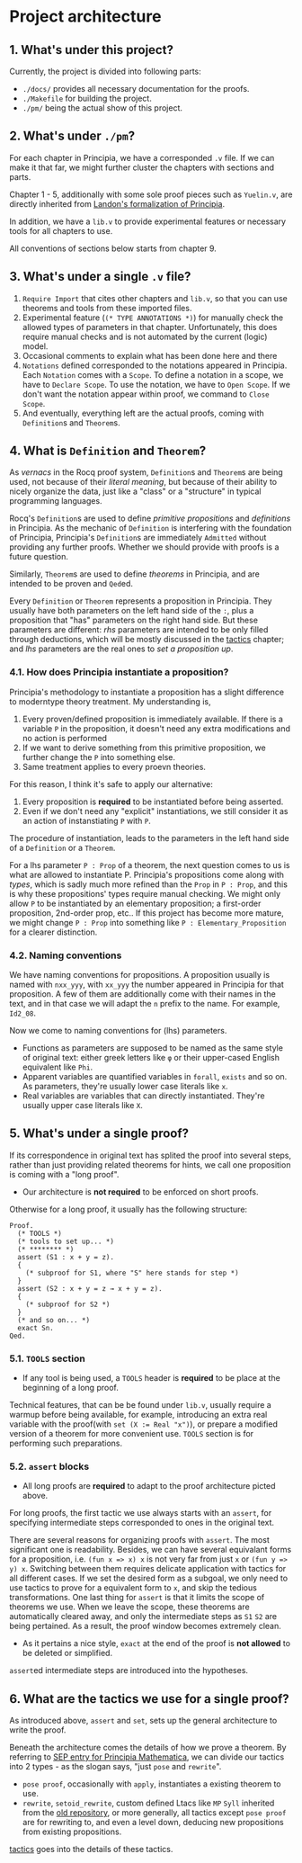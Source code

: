 # Project architecture

## 1. What's under this project?
Currently, the project is divided into following parts:
- `./docs/` provides all necessary documentation for the proofs.
- `./Makefile` for building the project.
- `./pm/` being the actual show of this project. 

## 2. What's under `./pm`?
For each chapter in Principia, we have a corresponded `.v` file. If we can make it that far, we might further cluster the chapters with sections and parts.

Chapter 1 - 5, additionally with some sole proof pieces such as `Yuelin.v`, are directly inherited from [Landon's formalization of Principia](https://github.com/LogicalAtomist/principia).

In addition, we have a `lib.v` to provide experimental features or necessary tools for all chapters to use.

All conventions of sections below starts from chapter 9.

## 3. What's under a single `.v` file?
1. `Require Import` that cites other chapters and `lib.v`, so that you can use theorems and tools from these imported files.
2. Experimental feature (`(* TYPE ANNOTATIONS *)`) for manually check the allowed types of parameters in that chapter. Unfortunately, this does require manual checks and is not automated by the current (logic) model.
3. Occasional comments to explain what has been done here and there
4. `Notations` defined corresponded to the notations appeared in Principia. Each `Notation` comes with a `Scope`. To define a notation in a scope, we have to `Declare Scope`. To use the notation, we have to `Open Scope`. If we don't want the notation appear within proof, we command to `Close Scope`.
5. And eventually, everything left are the actual proofs, coming with `Definition`s and `Theorem`s.

## 4. What is `Definition` and `Theorem`?
As *vernacs* in the Rocq proof system, `Definition`s and `Theorem`s are being used, not because of their *literal meaning*, but because of their ability to nicely organize the data, just like a "class" or a "structure" in typical programming languages.

Rocq's `Definition`s are used to define *primitive propositions* and *definitions* in Principia. As the mechanic of `Definition` is interfering with the foundation of Principia, Principia's `Definition`s are immediately `Admitted` without providing any further proofs. Whether we should provide with proofs is a future question.

Similarly, `Theorem`s are used to define *theorems* in Principia, and are intended to be proven and `Qed`ed.

Every `Definition` or `Theorem` represents a proposition in Principia. They usually have both parameters on the left hand side of the `:`, plus a proposition that "has" parameters on the right hand side. But these parameters are different: *rhs* parameters are intended to be only filled through deductions, which will be mostly discussed in the [tactics](./3_tactics.md) chapter; and *lhs* parameters are the real ones to *set a proposition up*.

### 4.1. How does Principia instantiate a proposition?
Principia's methodology to instantiate a proposition has a slight difference to moderntype theory treatment. My understanding is,
1. Every proven/defined proposition is immediately available. If there is a variable `P` in the proposition, it doesn't need any extra modifications and no action is performed
2. If we want to derive something from this primitive proposition, we further change the `P` into something else.
3. Same treatment applies to every proevn theories.

For this reason, I think it's safe to apply our alternative:
1. Every proposition is **required** to be instantiated before being asserted.
2. Even if we don't need any "explicit" instantiations, we still consider it as an action of instanstiating `P` with `P`.

The procedure of instantiation, leads to the parameters in the left hand side of a `Definition` or a `Theorem`.

For a lhs parameter `P : Prop` of a theorem, the next question comes to us is what are allowed to instantiate P. Principia's propositions come along with *types*, which is sadly much more refined than the `Prop` in `P : Prop`, and this is why these propositions' types require manual checking. We might only allow `P` to be instantiated by an elementary proposition; a first-order proposition, 2nd-order prop, etc.. If this project has become more mature, we might change `P : Prop` into something like `P : Elementary_Proposition` for a clearer distinction.

### 4.2. Naming conventions
We have naming conventions for propositions. A proposition usually is named with `nxx_yyy`, with `xx_yyy` the number appeared in Principia for that proposition. A few of them are additionally come with their names in the text, and in that case we will adapt the `n` prefix to the name. For example, `Id2_08`. 

Now we come to naming conventions for (lhs) parameters.
- Functions as parameters are supposed to be named as the same style of original text: either greek letters like `φ` or their upper-cased English equivalent like `Phi`.
- Apparent variables are quantified variables in `forall`, `exists` and so on. As parameters, they're usually lower case literals like `x`.
- Real variables are variables that can directly instantiated. They're usually upper case literals like `X`.

## 5. What's under a single proof?
If its correspondence in original text has splited the proof into several steps, rather than just providing related theorems for hints, we call one proposition is coming with a "long proof". 

- Our architecture is **not required** to be enforced on short proofs.

Otherwise for a long proof, it usually has the following structure:
```Coq
Proof.
  (* TOOLS *)
  (* tools to set up... *)
  (* ******** *)
  assert (S1 : x + y = z).
  {
    (* subproof for S1, where "S" here stands for step *)
  }
  assert (S2 : x + y = z → x + y = z).
  {
    (* subproof for S2 *)
  }
  (* and so on... *)
  exact Sn.
Qed.

```

### 5.1. `TOOLS` section
- If any tool is being used, a `TOOLS` header is **required** to be place at the beginning of a long proof.

Technical features, that can be be found under `lib.v`, usually require a warmup before being available, for example, introducing an extra real variable with the proof(with `set (X := Real "x")`), or prepare a modified version of a theorem for more convenient use. `TOOLS` section is for performing such preparations.

### 5.2. `assert` blocks
- All long proofs are **required** to adapt to the proof architecture picted above.

For long proofs, the first tactic we use always starts with an `assert`, for specifying intermediate steps corresponded to ones in the original text. 

There are several reasons for organizing proofs with `assert`. The most significant one is readability. Besides, we can have several equivalant forms for a proposition, i.e. `(fun x => x) x` is not very far from just `x` or `(fun y => y) x`. Switching between them requires delicate application with tactics for all different cases. If we set the desired form as a subgoal, we only need to use tactics to prove for a equivalent form to `x`, and skip the tedious transformations. One last thing for `assert` is that it limits the scope of theorems we use. When we leave the scope, these theorems are automatically cleared away, and only the intermediate steps as `S1` `S2` are being pertained. As a result, the proof window becomes extremely clean.

- As it pertains a nice style, `exact` at the end of the proof is **not allowed** to be deleted or simplified.

`assert`ed intermediate steps are introduced into the hypotheses.

## 6. What are the tactics we use for a single proof?

As introduced above, `assert` and `set`, sets up the general architecture to write the proof.

Beneath the architecture comes the details of how we prove a theorem. By referring to [SEP entry for Principia Mathematica](https://plato.stanford.edu/entries/principia-mathematica/), we can divide our tactics into 2 types - as the slogan says, "just `pose` and `rewrite`".

- `pose proof`, occasionally with `apply`, instantiates a existing theorem to use.
- `rewrite`, `setoid_rewrite`, custom defined Ltacs like `MP` `Syll` inherited from the [old repository](https://github.com/LogicalAtomist/principia), or more generally, all tactics except `pose proof` are for rewriting to, and even a level down, deducing new propositions from existing propositions.

[tactics](./3_tactics.md) goes into the details of these tactics.
